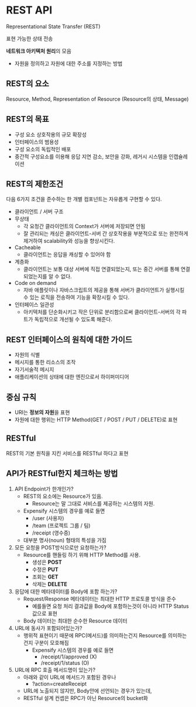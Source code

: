 # REST API
Representational State Transfer (REST)

표현 가능한 상태 전송

**네트워크 아키텍처 원리**의 모음

* 자원을 정의하고 자원에 대한 주소를 지정하는 방법

## REST의 요소
Resource, Method, Representation of Resource (Resource의 상태, Message)

## REST의 목표
* 구성 요소 상호작용의 규모 확장성
* 인터페이스의 범용성
* 구성 요소의 독립적인 배포
* 중간적 구성요소를 이용해 응답 지연 감소, 보안을 강화, 레거시 시스템을 인캡슐레이션

## REST의 제한조건
다음 6가지 조건을 준수하는 한 개별 컴포넌트는 자유롭게 구현할 수 있다.

* 클라이언트 / 서버 구조
* 무상태 
	* 각 요청간 클라이언트의 Context가 서버에 저장되면 안됨
	* 잘 관리되는 캐싱은 클라이언트-서버 간 상호작용을 부분적으로 또는 완전하게 제거하여 scalability와 성능을 향상시킨다.
* Cacheable
	* 클라이언트는 응답을 캐싱할 수 있어야 함
* 계층화 
	* 클라이언트는 보통 대상 서버에 직접 연결되었는지, 또는 중간 서버를 통해 연결되었는지를 알 수 없다.
* Code on demand
	* 자바 애플릿이나 자바스크립트의 제공을 통해 서버가 클라이언트가 실행시킬 수 있는 로직을 전송하여 기능을 확장시킬 수 있다.
* 인터페이스 일관성
	* 아키텍처를 단순화시키고 작은 단위로 분리함으로써 클라이언트-서버의 각 파트가 독립적으로 개선될 수 있도록 해준다.

## REST 인터페이스의 원칙에 대한 가이드
* 자원의 식별
* 메시지를 통한 리소스의 조작
* 자기서술적 메시지
* 애플리케이션의 상태에 대한 엔진으로서 하이퍼미디어

## 중심 규칙
* URI는 **정보의 자원**을 표현
* 자원에 대한 행위는 HTTP Method(GET / POST / PUT / DELETE)로 표현

## RESTful
REST의 기본 원칙을 지킨 서비스를 RESTful 하다고 표현

## API가 RESTful한지 체크하는 방법
1. API Endpoint가 한개인가?
	* REST의 요소에는 Resource가 있음.
		* Resource는 말 그대로 서비스를 제공하는 시스템의 자원.
	* Expensify 시스템의 경우를 예로 들면
		* /user (사용자)
		* /team (프로젝트 그룹 / 팀)
		* /receipt (영수증)
	* 대부분 명사(noun) 형태의 특성을 가짐
2. 모든 요청을 POST방식으로만 요청하는가?
	* Resource를 핸들링 하기 위해 HTTP Method를 사용.
		* 생성은 **POST**
		* 수정은 **PUT**
		* 조회는 **GET**
		* 삭제는 **DELETE**
3. 응답에 대한 메타데이터를 Body에 포함 하는가?
	* Request/Response 메타데이터는 최대한 HTTP 프로토콜 방식을 준수
		* 예를들면 요청 처리 결과값을 Body에 포함하는것이 아니라 HTTP Status값으로 표현
	* Body 데이터는 최대한 순수한 Resource 데이터
4. URL에 동사가 포함되어있는가?
	* 행위적 표현이기 때문에 RPC(메서드)를 의미하는건지 Resource를 의미하는건지 구분이 모호해짐
		* Expensify 시스템의 경우를 예로 들면
			* /receipt/1/approved (X)
			* /receipt/1/status (O)
5. URL에 RPC 호출 메서드명이 있는가?
	* 아래와 같이 URL에 메서드가 포함된 경우나
		* ?action=createReceipt
	* URL에 노출되지 않지만, Body안에 선언되는 경우가 있는데,
	* RESTful 설계 컨셉은 RPC가 아닌 Resource의 bucket화